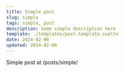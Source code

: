 ```yaml
---
title: Simple post
slug: simple
tags: simple, post
description: Some simple description here
template: ./templates/post.template.svelte
date: 2024-02-06
updated: 2024-02-06
---
```


Simple post at /posts/simple/

